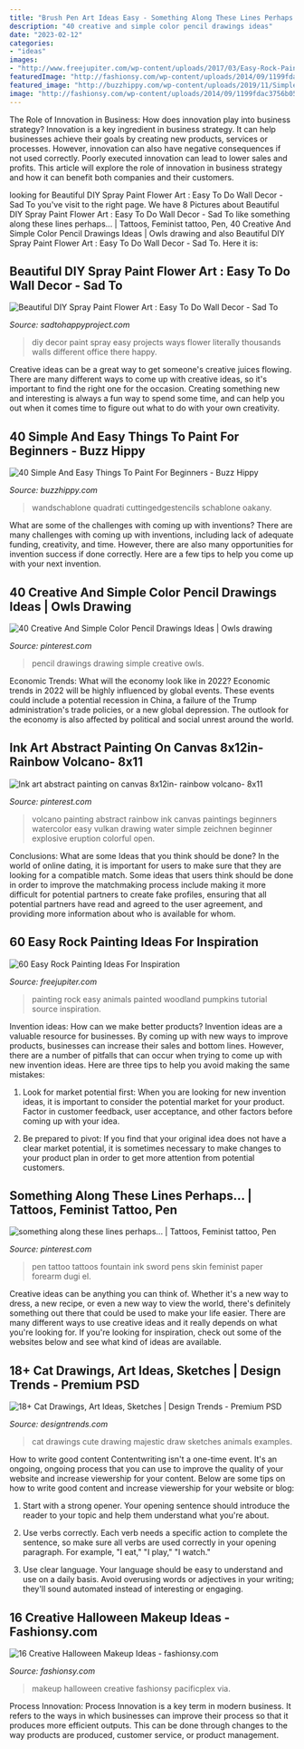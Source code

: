 ```yaml
---
title: "Brush Pen Art Ideas Easy - Something Along These Lines Perhaps..."
description: "40 creative and simple color pencil drawings ideas"
date: "2023-02-12"
categories:
- "ideas"
images:
- "http://www.freejupiter.com/wp-content/uploads/2017/03/Easy-Rock-Painting-Ideas-22.jpg"
featuredImage: "http://fashionsy.com/wp-content/uploads/2014/09/1199fdac3756b05c6c5186918b05dc26.jpg"
featured_image: "http://buzzhippy.com/wp-content/uploads/2019/11/Simple-And-Easy-Painting-Ideas-For-Beginners-7.jpg"
image: "http://fashionsy.com/wp-content/uploads/2014/09/1199fdac3756b05c6c5186918b05dc26.jpg"
---
```



The Role of Innovation in Business: How does innovation play into business strategy?
Innovation is a key ingredient in business strategy. It can help businesses achieve their goals by creating new products, services or processes. However, innovation can also have negative consequences if not used correctly. Poorly executed innovation can lead to lower sales and profits. This article will explore the role of innovation in business strategy and how it can benefit both companies and their customers.

	

		
looking for Beautiful DIY Spray Paint Flower Art : Easy To Do Wall Decor - Sad To you've visit to the right page. We have 8 Pictures about Beautiful DIY Spray Paint Flower Art : Easy To Do Wall Decor - Sad To like something along these lines perhaps... | Tattoos, Feminist tattoo, Pen, 40 Creative And Simple Color Pencil Drawings Ideas | Owls drawing and also Beautiful DIY Spray Paint Flower Art : Easy To Do Wall Decor - Sad To. Here it is:
		
    
## Beautiful DIY Spray Paint Flower Art : Easy To Do Wall Decor - Sad To

<img loading=lazy src="https://sadtohappyproject.com/wp-content/uploads/2017/11/diy-wall-decor-art-projects.jpg" onerror="this.onerror=null;this.src='https://tse1.mm.bing.net/th?id=OIP.sq3FDPBwOrtLVd6rCz6EDgAAAA&amp;pid=15.1';" alt="Beautiful DIY Spray Paint Flower Art : Easy To Do Wall Decor - Sad To">

_Source: sadtohappyproject.com_

>diy decor paint spray easy projects ways flower literally thousands walls different office there happy. 

	

Creative ideas can be a great way to get someone's creative juices flowing. There are many different ways to come up with creative ideas, so it's important to find the right one for the occasion. Creating something new and interesting is always a fun way to spend some time, and can help you out when it comes time to figure out what to do with your own creativity.

    
## 40 Simple And Easy Things To Paint For Beginners - Buzz Hippy

<img loading=lazy src="http://buzzhippy.com/wp-content/uploads/2019/11/Simple-And-Easy-Painting-Ideas-For-Beginners-7.jpg" onerror="this.onerror=null;this.src='https://tse3.mm.bing.net/th?id=OIP.WWeIOASHHg9FCBO89q-hzAHaK6&amp;pid=15.1';" alt="40 Simple And Easy Things To Paint For Beginners - Buzz Hippy">

_Source: buzzhippy.com_

>wandschablone quadrati cuttingedgestencils schablone oakany. 

	

What are some of the challenges with coming up with inventions?
There are many challenges with coming up with inventions, including lack of adequate funding, creativity, and time. However, there are also many opportunities for invention success if done correctly. Here are a few tips to help you come up with your next invention.

    
## 40 Creative And Simple Color Pencil Drawings Ideas | Owls Drawing

<img loading=lazy src="https://i.pinimg.com/736x/89/94/35/8994359ff01db16e695a55da389a3e52.jpg" onerror="this.onerror=null;this.src='https://tse2.mm.bing.net/th?id=OIP.Y-Hna9U6WSvIlzHBDGRsGQHaHa&amp;pid=15.1';" alt="40 Creative And Simple Color Pencil Drawings Ideas | Owls drawing">

_Source: pinterest.com_

>pencil drawings drawing simple creative owls. 

	

Economic Trends: What will the economy look like in 2022?
Economic trends in 2022 will be highly influenced by global events. These events could include a potential recession in China, a failure of the Trump administration's trade policies, or a new global depression. The outlook for the economy is also affected by political and social unrest around the world.

    
## Ink Art Abstract Painting On Canvas 8x12in- Rainbow Volcano- 8x11

<img loading=lazy src="https://i.pinimg.com/736x/ad/77/bb/ad77bbefd7cd49d8a5b92cfa82d46091.jpg" onerror="this.onerror=null;this.src='https://tse4.mm.bing.net/th?id=OIP.0NYSVkTzqRnCQ9iPv-DyMQHaKL&amp;pid=15.1';" alt="Ink art abstract painting on canvas 8x12in- rainbow volcano- 8x11">

_Source: pinterest.com_

>volcano painting abstract rainbow ink canvas paintings beginners watercolor easy vulkan drawing water simple zeichnen beginner explosive eruption colorful open. 

	

Conclusions: What are some Ideas that you think should be done?
In the world of online dating, it is important for users to make sure that they are looking for a compatible match. Some ideas that users think should be done in order to improve the matchmaking process include making it more difficult for potential partners to create fake profiles, ensuring that all potential partners have read and agreed to the user agreement, and providing more information about who is available for whom.

    
## 60 Easy Rock Painting Ideas For Inspiration

<img loading=lazy src="http://www.freejupiter.com/wp-content/uploads/2017/03/Easy-Rock-Painting-Ideas-22.jpg" onerror="this.onerror=null;this.src='https://tse3.mm.bing.net/th?id=OIP.2S7sL4uPAosLZhhW_CtoeAHaLH&amp;pid=15.1';" alt="60 Easy Rock Painting Ideas For Inspiration">

_Source: freejupiter.com_

>painting rock easy animals painted woodland pumpkins tutorial source inspiration. 

	

Invention ideas: How can we make better products?
Invention ideas are a valuable resource for businesses. By coming up with new ways to improve products, businesses can increase their sales and bottom lines. However, there are a number of pitfalls that can occur when trying to come up with new invention ideas. Here are three tips to help you avoid making the same mistakes:
1. Look for market potential first: When you are looking for new invention ideas, it is important to consider the potential market for your product. Factor in customer feedback, user acceptance, and other factors before coming up with your idea.

2. Be prepared to pivot: If you find that your original idea does not have a clear market potential, it is sometimes necessary to make changes to your product plan in order to get more attention from potential customers.

    
## Something Along These Lines Perhaps... | Tattoos, Feminist Tattoo, Pen

<img loading=lazy src="https://i.pinimg.com/736x/94/bf/56/94bf56f0b4587beb7b225c73eceddada--pen-tattoo-sword-tattoo.jpg" onerror="this.onerror=null;this.src='https://tse2.mm.bing.net/th?id=OIP.rRKwTpkHH0XjfsTQ7vGxmQHaLH&amp;pid=15.1';" alt="something along these lines perhaps... | Tattoos, Feminist tattoo, Pen">

_Source: pinterest.com_

>pen tattoo tattoos fountain ink sword pens skin feminist paper forearm dugi el. 

	

Creative ideas can be anything you can think of. Whether it's a new way to dress, a new recipe, or even a new way to view the world, there's definitely something out there that could be used to make your life easier. There are many different ways to use creative ideas and it really depends on what you're looking for. If you're looking for inspiration, check out some of the websites below and see what kind of ideas are available.

    
## 18+ Cat Drawings, Art Ideas, Sketches | Design Trends - Premium PSD

<img loading=lazy src="https://images.designtrends.com/wp-content/uploads/2016/03/05140311/Beautiful-Cat-Drawing.jpg" onerror="this.onerror=null;this.src='https://tse2.mm.bing.net/th?id=OIP.rue5JO6idzFPBWSxaUHwYQHaJ4&amp;pid=15.1';" alt="18+ Cat Drawings, Art Ideas, Sketches | Design Trends - Premium PSD">

_Source: designtrends.com_

>cat drawings cute drawing majestic draw sketches animals examples. 

	

How to write good content
Contentwriting isn't a one-time event. It's an ongoing, ongoing process that you can use to improve the quality of your website and increase viewership for your content. Below are some tips on how to write good content and increase viewership for your website or blog: 
1) Start with a strong opener. Your opening sentence should introduce the reader to your topic and help them understand what you're about. 

2) Use verbs correctly. Each verb needs a specific action to complete the sentence, so make sure all verbs are used correctly in your opening paragraph. For example, "I eat," "I play," "I watch." 

3) Use clear language. Your language should be easy to understand and use on a daily basis. Avoid overusing words or adjectives in your writing; they'll sound automated instead of interesting or engaging.

    
## 16 Creative Halloween Makeup Ideas - Fashionsy.com

<img loading=lazy src="http://fashionsy.com/wp-content/uploads/2014/09/1199fdac3756b05c6c5186918b05dc26.jpg" onerror="this.onerror=null;this.src='https://tse1.mm.bing.net/th?id=OIP.EZn9rDdWsFxsUYaRiwXcJgHaH5&amp;pid=15.1';" alt="16 Creative Halloween Makeup Ideas - fashionsy.com">

_Source: fashionsy.com_

>makeup halloween creative fashionsy pacificplex via. 

	

Process Innovation:
Process Innovation is a key term in modern business. It refers to the ways in which businesses can improve their process so that it produces more efficient outputs. This can be done through changes to the way products are produced, customer service, or product management.

